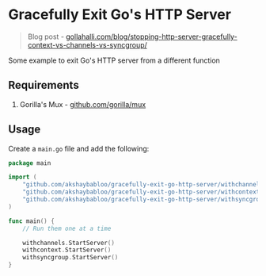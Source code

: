 # Gracefully Exit Go's HTTP Server

> Blog post - [gollahalli.com/blog/stopping-http-server-gracefully-context-vs-channels-vs-syncgroup/](https://www.gollahalli.com/blog/stopping-http-server-gracefully-context-vs-channels-vs-syncgroup/)

Some example to exit Go's HTTP server from a different function

## Requirements

1. Gorilla's Mux - [github.com/gorilla/mux](https://github.com/gorilla/mux)

## Usage

Create a `main.go` file and add the following:

```go
package main

import (
	"github.com/akshaybabloo/gracefully-exit-go-http-server/withchannels"
	"github.com/akshaybabloo/gracefully-exit-go-http-server/withcontext"
	"github.com/akshaybabloo/gracefully-exit-go-http-server/withsyncgroup"
)

func main() {
    // Run them one at a time

	withchannels.StartServer()
	withcontext.StartServer()
	withsyncgroup.StartServer()
}

```
